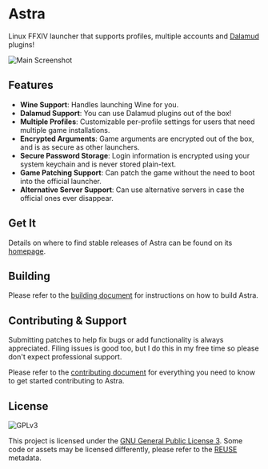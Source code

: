 # Astra

Linux FFXIV launcher that supports profiles, multiple accounts and [Dalamud](https://github.com/goatcorp/Dalamud)
plugins!

![Main Screenshot](https://xiv.zone/software/astra/main-screenshot.png)

## Features

* **Wine Support**: Handles launching Wine for you.
* **Dalamud Support**: You can use Dalamud plugins out of the box!
* **Multiple Profiles**: Customizable per-profile settings for users that need multiple game installations.
* **Encrypted Arguments**: Game arguments are encrypted out of the box, and is as secure as other launchers.
* **Secure Password Storage**: Login information is encrypted using your system keychain and is never stored plain-text.
* **Game Patching Support**: Can patch the game without the need to boot into the official launcher.
* **Alternative Server Support**: Can use alternative servers in case the official ones ever disappear. 

## Get It

Details on where to find stable releases of Astra can be found on its [homepage](https://xiv.zone/astra/install).

## Building

Please refer to the [building document](BUILDING.md) for instructions on how to build Astra.

## Contributing & Support

Submitting patches to help fix bugs or add functionality is always appreciated. Filing issues is good too, but I do this in my free time so please don't expect professional support.

Please refer to the [contributing document](CONTRIBUTING.md) for everything you need to know to get started contributing to Astra.

## License

![GPLv3](https://www.gnu.org/graphics/gplv3-127x51.png)

This project is licensed under the [GNU General Public License 3](LICENSE). Some code or assets may be licensed differently, please refer to the [REUSE](https://reuse.software/spec/) metadata.
